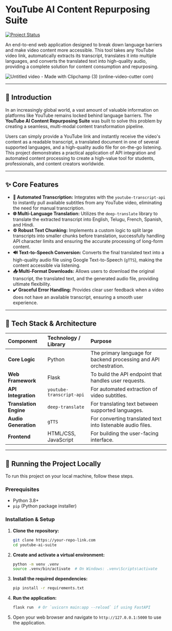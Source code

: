 # YouTube AI Content Repurposing Suite

[![Project Status](https://img.shields.io/badge/Status-Complete-green?style=for-the-badge)]()

An end-to-end web application designed to break down language barriers and make video content more accessible. This tool takes any YouTube video link, automatically extracts its transcript, translates it into multiple languages, and converts the translated text into high-quality audio, providing a complete solution for content consumption and repurposing.

![Untitled video - Made with Clipchamp (3) (online-video-cutter com)](https://github.com/user-attachments/assets/606b564a-b5be-4194-bd75-c1cf9c350571)

---

## 📖 Introduction

In an increasingly global world, a vast amount of valuable information on platforms like YouTube remains locked behind language barriers. The **YouTube AI Content Repurposing Suite** was built to solve this problem by creating a seamless, multi-modal content transformation pipeline.

Users can simply provide a YouTube link and instantly receive the video's content as a readable transcript, a translated document in one of several supported languages, and a high-quality audio file for on-the-go listening. This project demonstrates a practical application of API integration and automated content processing to create a high-value tool for students, professionals, and content creators worldwide.

---

## ✨ Core Features

-   **📝 Automated Transcription:** Integrates with the `youtube-transcript-api` to instantly pull available subtitles from any YouTube video, eliminating the need for manual transcription.
-   **🌐 Multi-Language Translation:** Utilizes the `deep-translate` library to translate the extracted transcript into English, Telugu, French, Spanish, and Hindi.
-   **⚙️ Robust Text Chunking:** Implements a custom logic to split large transcripts into smaller chunks before translation, successfully handling API character limits and ensuring the accurate processing of long-form content.
-   **🔊 Text-to-Speech Conversion:** Converts the final translated text into a high-quality audio file using Google Text-to-Speech (`gTTS`), making the content accessible via listening.
-   **📥 Multi-Format Downloads:** Allows users to download the original transcript, the translated text, and the generated audio file, providing ultimate flexibility.
-   **✔️ Graceful Error Handling:** Provides clear user feedback when a video does not have an available transcript, ensuring a smooth user experience.

---

## 🔧 Tech Stack & Architecture

| Component              | Technology / Library      | Purpose                                                                   |
| :--------------------- | :------------------------ | :------------------------------------------------------------------------ |
| **Core Logic**         | Python                    | The primary language for backend processing and API orchestration.        |
| **Web Framework**      | Flask                     | To build the API endpoint that handles user requests.      |
| **API Integration**    | `youtube-transcript-api`  | For automated extraction of video subtitles.                              |
| **Translation Engine** | `deep-translate`          | For translating text between supported languages.                         |
| **Audio Generation**   | `gTTS`                    | For converting translated text into listenable audio files.               |
| **Frontend**           | HTML/CSS, JavaScript      | For building the user-facing interface.       |

---

## 🚀 Running the Project Locally

To run this project on your local machine, follow these steps.

### Prerequisites

-   Python 3.8+
-   `pip` (Python package installer)

### Installation & Setup

1.  **Clone the repository:**
    ```bash
    git clone https://your-repo-link.com
    cd youtube-ai-suite
    ```
2.  **Create and activate a virtual environment:**
    ```bash
    python -m venv .venv
    source .venv/bin/activate  # On Windows: .venv\Scripts\activate
    ```
3.  **Install the required dependencies:**
    ```bash
    pip install -r requirements.txt
    ```
4.  **Run the application:**
    ```bash
    flask run  # Or `uvicorn main:app --reload` if using FastAPI
    ```
5.  Open your web browser and navigate to `http://127.0.0.1:5000` to use the application.
